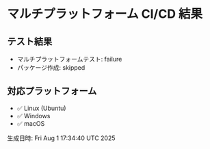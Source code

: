 # マルチプラットフォーム CI/CD 結果

## テスト結果
- マルチプラットフォームテスト: failure
- パッケージ作成: skipped

## 対応プラットフォーム
- ✅ Linux (Ubuntu)
- ✅ Windows
- ✅ macOS

生成日時: Fri Aug  1 17:34:40 UTC 2025
